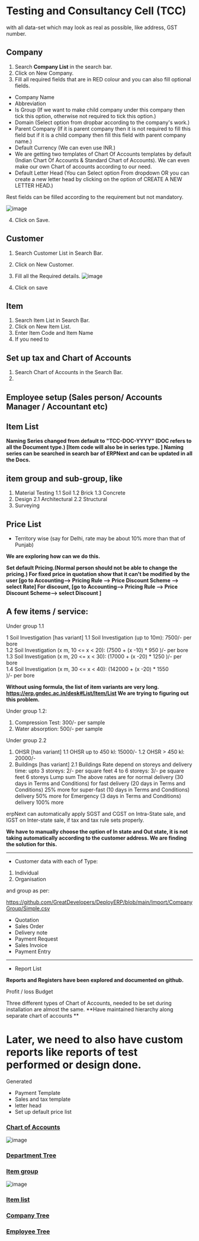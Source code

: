 
# Testing and Consultancy Cell (TCC)
with all data-set which may look as real as possible, like address, GST number.

## Company

1. Search **Company List** in the search bar.
2. Click on New Company.
3. Fill all required fields that are in RED colour and you can also fill optional fields.
- Company Name
- Abbreviation
- Is Group (If we want to make child company under this company then tick this option, otherwise not required to tick this option.)
- Domain (Select option from dropbar according to the company's work.)
- Parent Company (If it is parent company then it is not required to fill this field but if it is a child company then fill this field with parent company name.)
- Default Currency (We can even use INR.)
- We are getting two templates of Chart Of Accounts templates by default (Indian Chart Of Accounts & Standard Chart of Accounts). We can even make our own Chart of accounts according to our need.
- Default Letter Head (You can Select option From dropdown OR you can create a new letter head by clicking on the option of CREATE A NEW LETTER HEAD.)

Rest fields can be filled according to the requirement but not mandatory.

![image](https://user-images.githubusercontent.com/53931644/112584409-cd084880-8e1d-11eb-8b06-88a96bbe771e.png)

4. Click on Save.

## Customer

1. Search Customer List in Search Bar.
2. Click on New Customer.
3. Fill all the Required details.
![image](https://user-images.githubusercontent.com/53931644/112581850-941ba400-8e1c-11eb-8fcd-23e49bb24bb5.png)

4. Click on save


## Item

1. Search Item List in Search Bar.
2. Click on New Item List.
3. Enter Item Code and Item Name
4. If you need to 

## Set up tax and Chart of Accounts

1. Search Chart of Accounts in the Search Bar.
2. 
## Employee setup (Sales person/ Accounts Manager / Accountant etc)
##  Item List

**Naming Series changed from default to "TCC-DOC-YYYY" (DOC refers to
all the Document type.) [Item code will also be in series type. ]
Naming series can be searched in search bar of ERPNext and can be
updated in all the Docs.**

## item group and sub-group, like

1. Material Testing
1.1 Soil
1.2 Brick
1.3 Concrete
2. Design
2.1 Architectural
2.2 Structural
3. Surveying

## Price List
- Territory wise (say for Delhi, rate may be about 10% more than that of Punjab)

**We are exploring how can we do this.**

**Set default Pricing.(Normal person should not be able to change the pricing.)
For fixed price in quotation show that it can't be modified by the
user [go to Accounting--> Pricing Rule --> Price Discount Scheme -->
select Rate]
For discount, [go to Accounting--> Pricing Rule --> Price Discount
Scheme--> select Discount ]**

## A few items / service:

Under group 1.1

1 Soil Investigation [has variant]
1.1 Soil Investigation (up to 10m): 7500/- per bore <br/>
1.2 Soil Investigation (x m, 10 <= x < 20): (7500 + (x -10) * 950 )/- per bore <br/>
1.3 Soil Investigation (x m, 20 <= x < 30): (17000 + (x -20) * 1250 )/- per bore <br/>
1.4 Soil Investigation (x m, 30 <= x < 40): (142000 + (x -20) * 1550 <br/>
)/- per bore

**Without using formula, the list of item variants are very long.
https://erp.gndec.ac.in/desk#List/Item/List
We are trying to figuring out this problem.**

Under group 1.2:

1. Compression Test: 300/- per sample
2. Water absorption: 500/- per sample

Under group 2.2

1. OHSR [has variant]
1.1 OHSR up to 450 kl: 15000/-
1.2 OHSR > 450 kl: 20000/-
2. Buildings [has variant]
2.1 Buildings Rate depend on storeys and delivery time:
upto 3 storeys: 2/- per square feet
4 to 6 storeys: 3/- pe square feet
6 storeys Lump sum
The above rates are for normal delivery (30 days in Terms and Conditions)
for fast delivery (20 days in Terms and Conditions) 25% more
for super-fast (10 days in Terms and Conditions) delivery 50% more
for Emergency (3 days in Terms and Conditions) delivery 100% more


erpNext can automatically apply SGST and CGST on Intra-State sale, and
IGST on Inter-state sale, if tax and tax rule sets properly.

**We have to manually choose the option of In state and Out state, it is not taking automatically according to the customer address.
We are finding the solution for this.**

-----------------
- Customer
data with each of Type:
1. Individual
2. Organisation

and group as per:

https://github.com/GreatDevelopers/DeployERP/blob/main/Import/CompanyGroup/Simple.csv

- Quotation
- Sales Order
- Delivery note
- Payment Request
- Sales Invoice
- Payment Entry
-----------------
- Report List

**Reports and Registers have been explored and documented on github.**

Profit / loss
Budget

Three different types of Chart of Accounts, needed to be set during
installation are almost the same.
**Have maintained hierarchy along separate chart of accounts **


Later, we need to also have custom reports like reports of test
performed or design done.
=======
Generated
- Payment Template 
- Sales and tax template
- letter head
- Set up default price list

### [Chart of Accounts](https://erp.gndec.ac.in/desk#Tree/Account)
![image](https://user-images.githubusercontent.com/53931644/111279311-946bb080-8660-11eb-83d8-32c2aa656f60.png)
### [Department Tree](https://erp.gndec.ac.in/desk#Tree/Department)
### [Item group](https://erp.gndec.ac.in/desk#Tree/Item%20Group)
![image](https://user-images.githubusercontent.com/53931644/111279710-f9270b00-8660-11eb-84e1-f6d9eee70165.png)
### [Item list](https://erp.gndec.ac.in/desk#List/Item/List)
### [Company Tree](https://erp.gndec.ac.in/desk#Tree/Company)
### [Employee Tree](https://erp.gndec.ac.in/desk#Tree/Employee)


